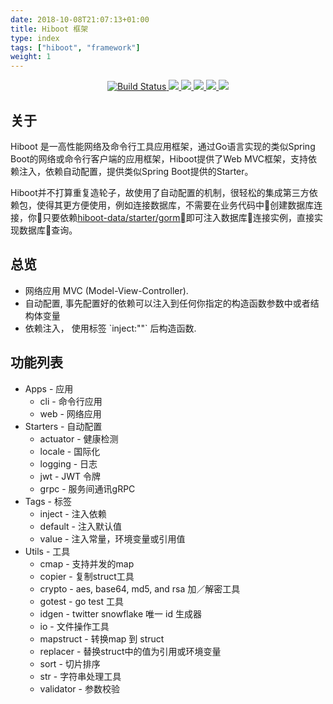 ```yaml
---
date: 2018-10-08T21:07:13+01:00
title: Hiboot 框架
type: index
tags: ["hiboot", "framework"]
weight: 1
---
```


<p align="center">
  <a href="https://travis-ci.org/hidevopsio/hiboot?branch=master">
    <img src="https://travis-ci.org/hidevopsio/hiboot.svg?branch=master" alt="Build Status"/>
  </a>
  <a href="https://codecov.io/gh/hidevopsio/hiboot">
    <img src="https://codecov.io/gh/hidevopsio/hiboot/branch/master/graph/badge.svg" />
  </a>
  <a href="https://opensource.org/licenses/Apache-2.0">
      <img src="https://img.shields.io/badge/License-Apache%202.0-green.svg" />
  </a>
  <a href="https://goreportcard.com/report/github.com/hidevopsio/hiboot">
      <img src="https://goreportcard.com/badge/github.com/hidevopsio/hiboot" />
  </a>
  <a href="https://godoc.org/github.com/hidevopsio/hiboot">
      <img src="https://godoc.org/github.com/golang/gddo?status.svg" />
  </a>
  <a href="https://gitter.im/hidevopsio/hiboot">
      <img src="https://img.shields.io/badge/GITTER-join%20chat-green.svg" />
  </a>
</p>

## 关于 

Hiboot 是一高性能网络及命令行工具应用框架，通过Go语言实现的类似Spring Boot的网络或命令行客户端的应用框架，Hiboot提供了Web MVC框架，支持依赖注入，依赖自动配置，提供类似Spring Boot提供的Starter。

Hiboot并不打算重复造轮子，故使用了自动配置的机制，很轻松的集成第三方依赖包，使得其更方便使用，例如连接数据库，不需要在业务代码中创建数据库连接，你只要依赖[hiboot-data/starter/gorm](https://github.com/hidevopsio/hiboot-data/tree/master/starter/gorm)即可注入数据库连接实例，直接实现数据库查询。

## 总览

* 网络应用 MVC (Model-View-Controller).
* 自动配置, 事先配置好的依赖可以注入到任何你指定的构造函数参数中或者结构体变量
* 依赖注入， 使用标签 \`inject:""\` 后构造函数.

## 功能列表

* Apps - 应用
    * cli - 命令行应用
    * web - 网络应用
* Starters - 自动配置
    * actuator - 健康检测
    * locale - 国际化
    * logging - 日志
    * jwt - JWT 令牌
    * grpc - 服务间通讯gRPC
* Tags - 标签
    * inject - 注入依赖
    * default - 注入默认值
    * value - 注入常量，环境变量或引用值
* Utils - 工具
    * cmap - 支持并发的map
    * copier - 复制struct工具
    * crypto - aes, base64, md5, and rsa 加／解密工具
    * gotest - go test 工具
    * idgen - twitter snowflake 唯一 id 生成器
    * io - 文件操作工具
    * mapstruct - 转换map 到 struct
    * replacer - 替换struct中的值为引用或环境变量
    * sort - 切片排序
    * str - 字符串处理工具
    * validator - 参数校验